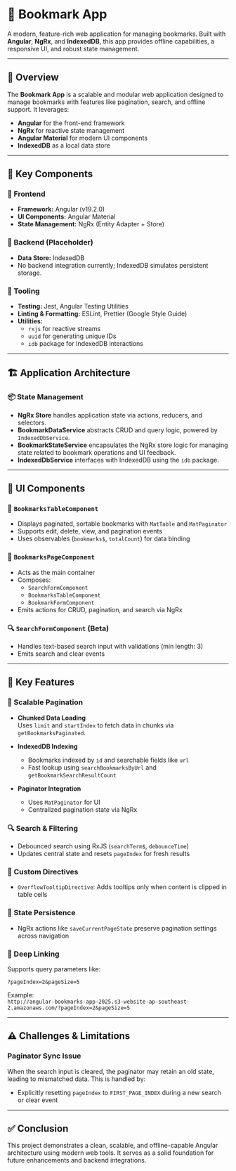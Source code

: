 # 📙 Bookmark App

A modern, feature-rich web application for managing bookmarks. Built with **Angular**, **NgRx**, and **IndexedDB**, this app provides offline capabilities, a responsive UI, and robust state management.

---

## 🚀 Overview

The **Bookmark App** is a scalable and modular web application designed to manage bookmarks with features like pagination, search, and offline support. It leverages:

- **Angular** for the front-end framework  
- **NgRx** for reactive state management  
- **Angular Material** for modern UI components  
- **IndexedDB** as a local data store

---

## 🧹 Key Components

### 🔧 Frontend

- **Framework:** Angular (v19.2.0)  
- **UI Components:** Angular Material  
- **State Management:** NgRx (Entity Adapter + Store)

### 💄 Backend (Placeholder)

- **Data Store:** IndexedDB  
- No backend integration currently; IndexedDB simulates persistent storage.

### 🧪 Tooling

- **Testing:** Jest, Angular Testing Utilities  
- **Linting & Formatting:** ESLint, Prettier (Google Style Guide)  
- **Utilities:**  
  - `rxjs` for reactive streams  
  - `uuid` for generating unique IDs  
  - `idb` package for IndexedDB interactions

---

## 🏗️ Application Architecture

### 📦 State Management

- **NgRx Store** handles application state via actions, reducers, and selectors.
- **BookmarkDataService** abstracts CRUD and query logic, powered by `IndexedDbService`.
- **BookmarkStateService** encapsulates the NgRx store logic for managing state related to bookmark operations and UI feedback.
- **IndexedDbService** interfaces with IndexedDB using the `idb` package.

---

## 💽 UI Components

### 📄 `BookmarksTableComponent`

- Displays paginated, sortable bookmarks with `MatTable` and `MatPaginator`
- Supports edit, delete, view, and pagination events
- Uses observables (`bookmarks$`, `totalCount`) for data binding

### 📂 `BookmarksPageComponent`

- Acts as the main container
- Composes:
  - `SearchFormComponent`
  - `BookmarksTableComponent`
  - `BookmarkFormComponent`
- Emits actions for CRUD, pagination, and search via NgRx

### 🔍 `SearchFormComponent` (Beta)

- Handles text-based search input with validations (min length: 3)
- Emits search and clear events

---

## 🌟 Key Features

### 📄 Scalable Pagination

- **Chunked Data Loading**  
  Uses `limit` and `startIndex` to fetch data in chunks via `getBookmarksPaginated`.

- **IndexedDB Indexing**  
  - Bookmarks indexed by `id` and searchable fields like `url`  
  - Fast lookup using `searchBookmarksByUrl` and `getBookmarkSearchResultCount`

- **Paginator Integration**  
  - Uses `MatPaginator` for UI  
  - Centralized pagination state via NgRx

### 🔍 Search & Filtering

- Debounced search using RxJS (`searchTerm$`, `debounceTime`)
- Updates central state and resets `pageIndex` for fresh results

### 🧰 Custom Directives

- `OverflowTooltipDirective`: Adds tooltips only when content is clipped in table cells

### 💾 State Persistence

- NgRx actions like `saveCurrentPageState` preserve pagination settings across navigation

### 🔗 Deep Linking

Supports query parameters like:

```
?pageIndex=2&pageSize=5
```

Example:  
`http://angular-bookmarks-app-2025.s3-website-ap-southeast-2.amazonaws.com/?pageIndex=2&pageSize=5`

---

## ⚠️ Challenges & Limitations

### Paginator Sync Issue

When the search input is cleared, the paginator may retain an old state, leading to mismatched data. This is handled by:

- Explicitly resetting `pageIndex` to `FIRST_PAGE_INDEX` during a new search or clear event

---

## ✅ Conclusion

This project demonstrates a clean, scalable, and offline-capable Angular architecture using modern web tools. It serves as a solid foundation for future enhancements and backend integrations.
